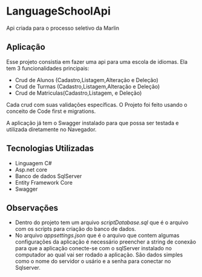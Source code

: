 # LanguageSchoolApi
Api criada para o processo seletivo da Marlin

## Aplicação

Esse projeto consistia em fazer uma api para uma escola de idiomas. Ela tem 3 funcionalidades principais:

* Crud de Alunos (Cadastro,Listagem,Alteração e Deleção)
* Crud de Turmas (Cadastro,Listagem,Alteração e Deleção)
* Crud de Matriculas(Cadastro,Listagem, e Deleção)

Cada crud com suas validações específicas. O Projeto foi feito usando o conceito de Code first e migrations.

A aplicação já tem o Swagger instalado para que possa ser testada e utilizada diretamente no Navegador.


## Tecnologias Utilizadas

* Linguagem C#
* Asp.net core
* Banco de dados SqlServer
* Entity Framework Core
* Swagger

## Observações

* Dentro do projeto tem um arquivo *scriptDatabase.sql* que é o arquivo com os scripts para criação do banco de dados.
* No arquivo *appsettings.json* que é o arquivo que contem algumas configurações da aplicação é necessário preencher a string de conexão 
para que a aplicação conecte-se com o sqlServer instalado no computador ao qual vai ser rodado a aplicação. São dados simples como o nome do servidor
o usário e a senha para conectar no Sqlserver.
